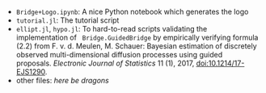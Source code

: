 - `Bridge+Logo.ipynb`: A nice Python notebook which generates the logo
- `tutorial.jl`: The tutorial script
- `ellipt.jl`, `hypo.jl`: To hard-to-read scripts validating the implementation of ` Bridge.GuidedBridge` by empirically verifying
   formula (2.2) from F. v. d. Meulen, M. Schauer: Bayesian estimation of discretely observed multi-dimensional diffusion processes
   using guided proposals. *Electronic Journal of Statistics* 11 (1), 2017, [doi:10.1214/17-EJS1290](http://dx.doi.org/10.1214/17-EJS1290).
- other files: *here be dragons*
